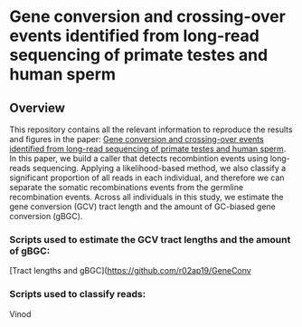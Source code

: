 # Gene conversion and crossing-over events identified from long-read sequencing of primate testes and human sperm

## Overview
This repository contains all the relevant information to reproduce the results and figures in the paper: [Gene conversion and crossing-over events identified from long-read sequencing of primate testes and human sperm](https://www.biorxiv.org/content/10.1101/2024.07.05.601967v1). In this paper, we build a caller that detects recombintion events using long-reads sequencing. Applying a likelihood-based method, we also classify a significant proportion of all reads in each individual, and therefore we can separate the somatic recombinations events from the germline recombination events. Across all individuals in this study, we estimate the gene conversion (GCV) tract length and the amount of GC-biased gene conversion (gBGC).

### Scripts used to estimate the GCV tract lengths and the amount of gBGC:
  [Tract lengths and gBGC](https://github.com/r02ap19/GeneConv
### Scripts used to classify reads:
  Vinod





